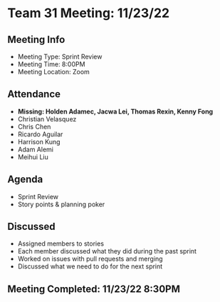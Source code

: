 # Team 31 Meeting: 11/23/22

## Meeting Info
- Meeting Type: Sprint Review
- Meeting Time: 8:00PM
- Meeting Location: Zoom

## Attendance
- **Missing: Holden Adamec, Jacwa Lei, Thomas Rexin, Kenny Fong**
- Christian Velasquez
- Chris Chen
- Ricardo Aguilar
- Harrison Kung
- Adam Alemi
- Meihui Liu

## Agenda
- Sprint Review
- Story points & planning poker

## Discussed
- Assigned members to stories
- Each member discussed what they did during the past sprint
- Worked on issues with pull requests and merging
- Discussed what we need to do for the next sprint

## Meeting Completed: 11/23/22 8:30PM
